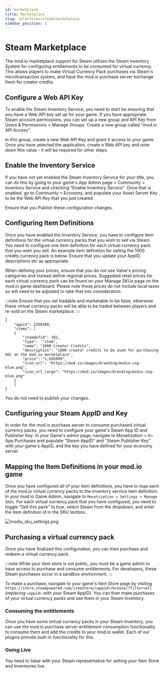 ```yaml
---
id: marketplace
title: Marketplace
slug: /platforms/steam/marketplace
sidebar_position: 1
---
```


# Steam Marketplace

The mod.io marketplace support for Steam utilizes the Steam Inventory System for configuring entitlements to be consumed for virtual currency. This allows players to make Virtual Currency Pack purchases via Steam's microtransaction system, and have the mod.io purchase server exchange them for creator credits.

## Configure a Web API Key

To enable the Steam Inventory Service, you need to start be ensuring that you have a Web API key set up for your game. If you have appropriate Steam account permissions, you can set up a new group and API Key from Users & Permissions > Manage Groups. Create a new group called "mod.io API Access".

In this group, create a new Web API Key and grant it access to your game. Once you have selected the application, create a Web API key and note down this value - it will be required for other steps.

## Enable the Inventory Service

If you have not yet enabled the Steam Inventory Service for your title, you can do this by going to your game's App Admin page > Community > Inventory Service and checking "Enable Inventory Service". 
Once that is enabled, go to Community > Economy, and populate your Asset Server Key to be the Web API Key that you just created.

Ensure that you Publish these configuration changes.

## Configuring Item Definitions

Once you have enabled the Inventory Service, you have to configure item definitions for the virtual currency packs that you wish to sell via Steam. You need to configure one item definition for each virtual currency pack that you wish you sell. An example item definition for selling the 1000 credits currency pack is below. Ensure that you update your AppID, descriptions etc as appropriate.

When defining your prices, ensure that you do not use Valve's pricing categories and instead define regional prices. Suggested retail prices for each virtual currency pack can be found on your Manage SKUs page on the mod.io game dashboard. Please note these prices do not include local taxes so will need to be adjusted to take that into consideration.

:::note
Ensure that you set tradable and marketable to be false, otherwise these virtual currency packs will be able to be traded between players and re-sold on the Steam marketplace.
:::

```
{
	"appid": 1550360,
	"items": [
	{
		"itemdefid": 102,
		"type":  "item",
		"name": "1000 Creator Credits",
		"description": "1000 creator credits to be used for purchasing UGC on the mod.io marketplace",
		"price": "1;USD999",
		"icon_url": "https://mod.io/images/branding/modio-cog-blue.png",
		"icon_url_large": "https://mod.io/images/branding/modio-cog-blue.png"
	}
	]
}
```

You do not need to publish your changes.

## Configuring your Steam AppID and Key

In order for the mod.io purchase server to consume purchased virtual currency packs, you need to configure your game's Steam App ID and Publisher Key. In your Game's admin page, navigate to Monetization > In-App Purchases and populate "Steam AppID" and "Steam Publisher Key" with your game's AppID, and the key you have defined for your economy server.

## Mapping the Item Definitions in your mod.io game

Once you have configured all of your item definitions, you have to map each of the mod.io virtual currency packs to the inventory service item definition. In your mod.io Game Admin, navigate to `Monetization > Settings > Manage SKUs`. For each virtual currency pack that you have configured, you need to toggle "Sell this pack" to true, select Steam from the dropdown, and enter the item definition id in the SKU textbox.

![modio_sku_settings.png](images/modio_sku_settings.png)

## Purchasing a virtual currency pack

Once you have finalized this configuration, you can then purchase and redeem a virtual currency pack.

:::note
While your item store is not public, you must be a game admin to have access to purchase and consume entitlements. For developers, these Steam purchases occur in a sandbox environment.
:::

To make a purchase, navigate to your game's Item Store page by visiting `https://store.steampowered.com/itemstore/<appid>/browse/?filter=all` (replacing `<appid>` with your Steam AppID). You can then make purchases of your virtual currency packs and see them in your Steam Inventory.

### Consuming the entitlements

Once you have some virtual currency packs in your Steam inventory, you can use the mod.io purchase server entitlement consumption functionality to consume them and add the credits to your mod.io wallet. Each of our plugins provide built-in functionality for this.

### Going Live

You need to liaise with your Steam representative for setting your Item Store and Inventories live.